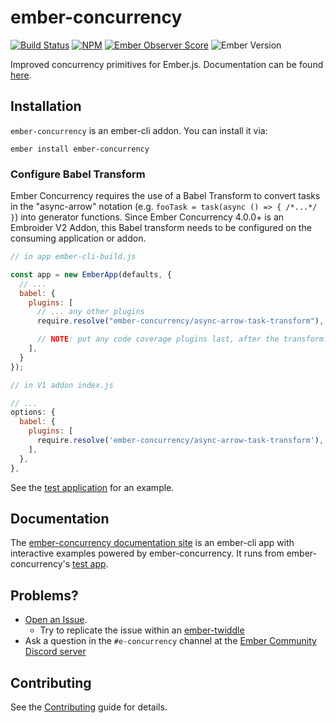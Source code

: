 # ember-concurrency

[![Build Status][build-status-img]][build-status-link]
[![NPM][npm-badge-img]][npm-badge-link]
[![Ember Observer Score][ember-observer-badge]][ember-observer-url]
![Ember Version][ember-version]

Improved concurrency primitives for Ember.js. Documentation can be
found [here](http://ember-concurrency.com).

## Installation

`ember-concurrency` is an ember-cli addon. You can install it via:

    ember install ember-concurrency

### Configure Babel Transform

Ember Concurrency requires the use of a Babel Transform to convert tasks in the "async-arrow" notation (e.g. `fooTask = task(async () => { /*...*/ }`) into generator functions. Since Ember Concurrency 4.0.0+ is an Embroider V2 Addon, this Babel transform needs to be configured on the consuming application or addon.

```js
// in app ember-cli-build.js

const app = new EmberApp(defaults, {
  // ...
  babel: {
    plugins: [
      // ... any other plugins
      require.resolve("ember-concurrency/async-arrow-task-transform"),

      // NOTE: put any code coverage plugins last, after the transform.
    ],
  }
});

// in V1 addon index.js

// ...
options: {
  babel: {
    plugins: [
      require.resolve('ember-concurrency/async-arrow-task-transform'),
    ],
  },
},
```

See the [test application](https://github.com/machty/ember-concurrency/blob/master/packages/test-app/ember-cli-build.js) for an example.

## Documentation

The [ember-concurrency documentation site](http://ember-concurrency.com) is an ember-cli app
with interactive examples powered by ember-concurrency. It runs from
ember-concurrency's [test app](https://github.com/machty/ember-concurrency/tree/master/packages/test-app/app).

## Problems?

- [Open an Issue](https://github.com/machty/ember-concurrency/issues).
  - Try to replicate the issue within an [ember-twiddle][twiddle-starter]
- Ask a question in the `#e-concurrency` channel at the [Ember Community Discord server](https://discord.gg/zT3asNS)

## Contributing

See the [Contributing](CONTRIBUTING.md) guide for details.

[build-status-img]: https://github.com/machty/ember-concurrency/workflows/CI/badge.svg
[build-status-link]: https://github.com/machty/ember-concurrency
[npm-badge-img]: https://badge.fury.io/js/ember-concurrency.svg
[npm-badge-link]: http://badge.fury.io/js/ember-concurrency
[ember-observer-badge]: http://emberobserver.com/badges/ember-concurrency.svg
[ember-observer-url]: http://emberobserver.com/addons/ember-concurrency
[ember-version]: https://img.shields.io/badge/Ember-3.8+-brightgreen.svg
[twiddle-starter]: https://ember-twiddle.com/b2b0c016f4df24261381487b60c707f3?numColumns=2&openFiles=templates.application.hbs%2Ctemplates.application.hbs
